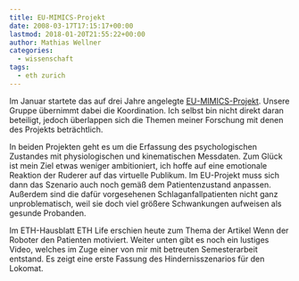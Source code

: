 ```yaml
---
title: EU-MIMICS-Projekt
date: 2008-03-17T17:15:17+00:00
lastmod: 2018-01-20T21:55:22+00:00
author: Mathias Wellner
categories:
  - wissenschaft
tags:
  - eth zurich
---
```

Im Januar startete das auf drei Jahre angelegte [EU-MIMICS-Projekt](http://www.mimics.ethz.ch). Unsere Gruppe übernimmt dabei die Koordination. Ich selbst bin nicht direkt daran beteiligt, jedoch überlappen sich die Themen meiner Forschung mit denen des Projekts beträchtlich.

In beiden Projekten geht es um die Erfassung des psychologischen Zustandes mit physiologischen und kinematischen Messdaten. Zum Glück ist mein Ziel etwas weniger ambitioniert, ich hoffe auf eine emotionale Reaktion der Ruderer auf das virtuelle Publikum. Im EU-Projekt muss sich dann das Szenario auch noch gemäß dem Patientenzustand anpassen. Außerdem sind die dafür vorgesehenen Schlaganfallpatienten nicht ganz unproblematisch, weil sie doch viel größere Schwankungen aufweisen als gesunde Probanden.

Im ETH-Hausblatt ETH Life erschien heute zum Thema der Artikel Wenn der Roboter den Patienten motiviert. Weiter unten gibt es noch ein lustiges Video, welches im Zuge einer von mir mit betreuten Semesterarbeit entstand. Es zeigt eine erste Fassung des Hindernisszenarios für den Lokomat.